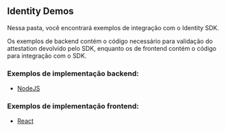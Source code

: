## Identity Demos

Nessa pasta, você encontrará exemplos de integração com o Identity SDK.

Os exemplos de backend contém o código necessário para validação do attestation devolvido pelo SDK, enquanto os de frontend contém o código para integração com o SDK.

### Exemplos de implementação backend:

* [NodeJS](./backend_nodejs)

### Exemplos de implementação frontend:

* [React](./frontend_react)